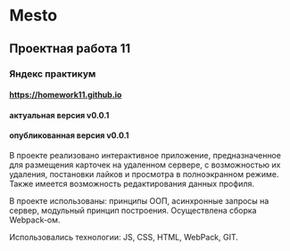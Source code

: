 # Mesto
## Проектная работа 11
### Яндекс практикум
#### https://homework11.github.io
#### актуальная версия v0.0.1
#### опубликованная версия v0.0.1

В проекте реализовано интерактивное приложение, предназначенное для размещения карточек на удаленном сервере, с возможностью их удаления, постановки лайков и просмотра в полноэкранном режиме. Также имеется возможность редактирования данных профиля.

В проекте использованы: принципы ООП, асинхронные запросы на сервер, модульный принцип построения. Осуществлена сборка Webpack-ом.

Использовались технологии: JS, CSS, HTML, WebPack, GIT.

